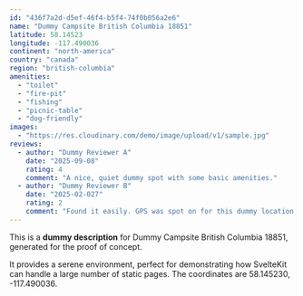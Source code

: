 ```yaml
---
id: "436f7a2d-d5ef-46f4-b5f4-74f0b056a2e6"
name: "Dummy Campsite British Columbia 18851"
latitude: 58.14523
longitude: -117.490036
continent: "north-america"
country: "canada"
region: "british-columbia"
amenities:
  - "toilet"
  - "fire-pit"
  - "fishing"
  - "picnic-table"
  - "dog-friendly"
images:
  - "https://res.cloudinary.com/demo/image/upload/v1/sample.jpg"
reviews:
  - author: "Dummy Reviewer A"
    date: "2025-09-08"
    rating: 4
    comment: "A nice, quiet dummy spot with some basic amenities."
  - author: "Dummy Reviewer B"
    date: "2025-02-027"
    rating: 2
    comment: "Found it easily. GPS was spot on for this dummy location."
---
```


This is a **dummy description** for Dummy Campsite British Columbia 18851, generated for the proof of concept.

It provides a serene environment, perfect for demonstrating how SvelteKit can handle a large number of static pages. The coordinates are 58.145230, -117.490036.
